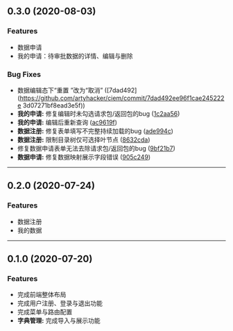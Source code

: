 ## 0.3.0 (2020-08-03)

### Features

* 数据申请
* 我的申请：待审批数据的详情、编辑与删除

### Bug Fixes

* 数据编辑态下“重置 ”改为“取消” ([7dad492](https://github.com/artyhacker/ciem/commit/7dad492ee96f1cae245222e
3d07271bf8ead3e5f))
* **我的申请:** 修复编辑时未勾选请求包/返回包的bug ([1c2aa56](https://github.com/artyhacker/ciem/commit/1c2aa56e089b256c438b17590eb624bd7b665578))
* **我的申请:** 编辑后重新查询 ([ac9619f](https://github.com/artyhacker/ciem/commit/ac9619fe7980953db8b63ce017d3c25b931cc2cd))
* **数据注册:** 修复表单填写不完整持续加载的bug ([ade994c](https://github.com/artyhacker/ciem/commit/ade994c325af769aa4fc2ebf587730678a321e74))
* **数据注册:** 限制目录树仅可选择叶节点 ([8632cda](https://github.com/artyhacker/ciem/commit/8632cda4ac2d1ff15fe6629a7f8f3dc2e1ff5529))
* 修复数据申请表单无法去除请求包/返回包的bug ([9bf21b7](https://github.com/artyhacker/ciem/commit/9bf21b776152aaf79f418d9c61b19815afb691ed))
* **数据申请:** 修复数据映射展示字段错误 ([905c249](https://github.com/artyhacker/ciem/commit/905c2494eccc6e76b53ff1e28a6adfb1f1bf2861))

---

## 0.2.0 (2020-07-24)

### Features

* 数据注册
* 我的数据

---

## 0.1.0 (2020-07-20)

### Features

* 完成前端整体布局
* 完成用户注册、登录与退出功能
* 完成菜单与路由配置
* **字典管理:** 完成导入与展示功能
